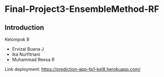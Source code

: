 # Final-Project3-EnsembleMethod-RF
## Introduction
Kelompok 8
- Ervizal Buana J
- Ika Nurfitriani
- Muhammad Reesa R

Link deployment: https://prediction-app-fp1-kel8.herokuapp.com/
